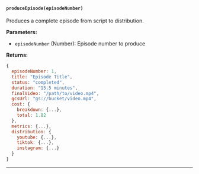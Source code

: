 #### `produceEpisode(episodeNumber)`

Produces a complete episode from script to distribution.

**Parameters:**

- `episodeNumber` (Number): Episode number to produce

**Returns:**

```javascript
{
  episodeNumber: 1,
  title: "Episode Title",
  status: "completed",
  duration: "15.5 minutes",
  finalVideo: "/path/to/video.mp4",
  gcsUrl: "gs://bucket/video.mp4",
  cost: {
    breakdown: {...},
    total: 1.82
  },
  metrics: {...},
  distribution: {
    youtube: {...},
    tiktok: {...},
    instagram: {...}
  }
}
```

---

